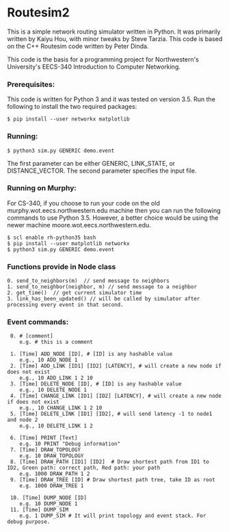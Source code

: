 # Routesim2

This is a simple network routing simulator written in Python.  It was primarily written by Kaiyu Hou, with minor tweaks by Steve Tarzia.  This code is based on the C++ Routesim code written by Peter Dinda.

This code is the basis for a programming project for Northwestern's University's EECS-340 Introduction to Computer Networking.

### Prerequisites:

This code is written for Python 3 and it was tested on version 3.5.  Run the following to install the two required packages:

    $ pip install --user networkx matplotlib

### Running:

    $ python3 sim.py GENERIC demo.event
    
The first parameter can be either GENERIC, LINK_STATE, or DISTANCE_VECTOR.  The second parameter specifies the input file.

### Running on Murphy:

For CS-340, if you choose to run your code on the old murphy.wot.eecs.northwestern.edu machine then you can run the following commands to use Python 3.5.  However, a better choice would be using the newer machine moore.wot.eecs.northwestern.edu.

    $ scl enable rh-python35 bash
    $ pip install --user matplotlib networkx
    $ python3 sim.py GENERIC demo.event 
    
### Functions provide in Node class
    0. send_to_neighbors(m)  // send message to neighbors
    1. send_to_neighbor(neighbor, m) // send message to a neighbor
    2. get_time()  // get current simulator time
    3. link_has_been_updated() // will be called by simulator after processing every event in that second.

### Event commands:
     0. # [comment]
        e.g. # this is a comment

     1. [Time] ADD_NODE [ID], # [ID] is any hashable value
        e.g., 10 ADD_NODE 1
     2. [Time] ADD_LINK [ID1] [ID2] [LATENCY], # will create a new node if does not exist
        e.g., 10 ADD_LINK 1 2 10
     3. [Time] DELETE_NODE [ID], # [ID] is any hashable value
        e.g., 10 DELETE_NODE 1
     4. [Time] CHANGE_LINK [ID1] [ID2] [LATENCY], # will create a new node if does not exist
        e.g., 10 CHANGE_LINK 1 2 10
     5. [Time] DELETE_LINK [ID1] [ID2], # will send latency -1 to node1 and node 2
        e.g., 10 DELETE_LINK 1 2

     6. [Time] PRINT [Text]
        e.g. 10 PRINT "Debug information"
     7. [Time] DRAW_TOPOLOGY
        e.g. 10 DRAW_TOPOLOGY
     8. [Time] DRAW_PATH [ID1] [ID2]  # Draw shortest path from ID1 to ID2, Green path: correct path, Red path: your path
        e.g. 1000 DRAW_PATH 1 2
     9. [Time] DRAW_TREE [ID] # Draw shortest path tree, take ID as root
        e.g. 1000 DRAW_TREE 1

     10. [Time] DUMP_NODE [ID]
        e.g. 10 DUMP_NODE 1
     11. [Time] DUMP_SIM
        e.g. 1 DUMP_SIM # It will print topology and event stack. For debug purpose.

